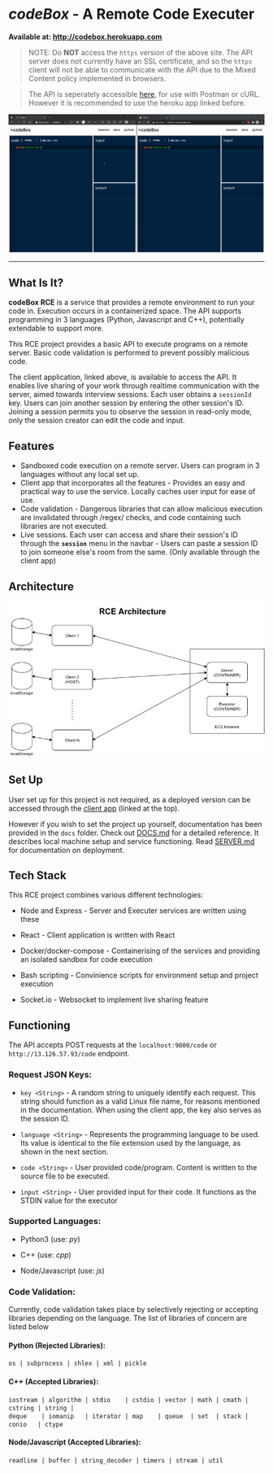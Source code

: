 # *codeBox* - A Remote Code Executer

**Available at: http://codebox.herokuapp.com**

> NOTE: Do **NOT** access the `https` version of the above site. The API server does not currently have an SSL certificate, and so the `https` client will not be able to communicate with the API due to the Mixed Content policy implemented in browsers.

> The API is seperately accessible [here](http://13.126.57.93/code), for use with Postman or cURL. However it is recommended to use the heroku app linked before.

![Client App Demo Gif](./docs/rce-demo.gif)

***

## What Is It?

**codeBox RCE** is a service that provides a remote environment to run your code in. Execution occurs in a containerized space. The API supports programming in 3 languages (Python, Javascript and C++), potentially extendable to support more.

This RCE project provides a basic API to execute programs on a remote server. Basic code validation is performed to prevent possibly malicious code.

The client application, linked above, is available to access the API. It enables live sharing of your work through realtime communication with the server, aimed towards interview sessions. Each user obtains a `sessionId` key. Users can join another session by entering the other session's ID. Joining a session permits you to observe the session in read-only mode, only the session creator can edit the code and input.

## Features

- Sandboxed code execution on a remote server. Users can program in 3 languages without any local set up.
- Client app that incorporates all the features - Provides an easy and practical way to use the service. Locally caches user input for ease of use.
- Code validation - Dangerous libraries that can allow malicious execution are invalidated through /regex/ checks, and code containing such libraries are not executed.
- Live sessions. Each user can access and share their session's ID through the **`session`** menu in the navbar - Users can paste a session ID to join someone else's room from the same. (Only available through the client app)

## Architecture
![Codebox Architecture](docs/codebox-rce-architecture.png)

## Set Up

User set up for this project is not required, as a deployed version can be accessed through the [client app](http://codebox.herokuapp.com) (linked at the top).

However if you wish to set the project up yourself, documentation has been provided in the `docs` folder. Check out [DOCS.md](https://github.com/nafees87n/remote-code-executor/blob/main/docs/DOCS.md) for a detailed reference. It describes local machine setup and service functioning. Read [SERVER.md](https://github.com/nafees87n/remote-code-executor/blob/main/docs/SERVER.md) for documentation on deployment.

## Tech Stack

This RCE project combines various different technologies:

- Node and Express - Server and Executer services are written using these

- React - Client application is written with React

- Docker/docker-compose - Containerising of the services and providing an isolated sandbox for code execution

- Bash scripting - Convinience scripts for environment setup and project execution

- Socket.io - Websocket to implement live sharing feature

## Functioning

The API accepts POST requests at the `localhost:9000/code` or `http://13.126.57.93/code` endpoint.

### Request JSON Keys:

- `key <String>` - A random string to uniquely identify each request. This string should function as a valid Linux file name, for reasons mentioned in the documentation. When using the client app, the key also serves as the session ID.

- `language <String>` - Represents the programming language to be used. Its value is identical to the file extension used by the language, as shown in the next section.

- `code <String>` - User provided code/program. Content is written to the source file to be executed.

- `input <String>` - User provided input for their code. It functions as the STDIN value for the executor

### Supported Languages:

- Python3 (use: _py_)

- C++ (use: _cpp_)

- Node/Javascript (use: _js_)

### Code Validation:

Currently, code validation takes place by selectively rejecting or accepting libraries depending on the language. The list of libraries of concern are listed below

#### Python (Rejected Libraries):
```
os | subprocess | shlex | xml | pickle
```
#### C++ (Accepted Libraries):
```
iostream | algorithm | stdio    | cstdio | vector | math | cmath | cstring | string |
deque    | iomanip   | iterator | map    | queue  | set  | stack | conio   | ctype
```
#### Node/Javascript (Accepted Libraries):
```
readline | buffer | string_decoder | timers | stream | util
```
